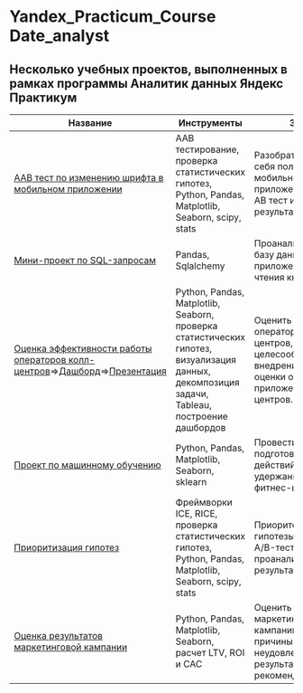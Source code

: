 # Yandex_Practicum_Course Date_analyst
## Несколько учебных проектов, выполненных в рамках программы Аналитик данных Яндекс Практикум
|Название|Инструменты|Задача|
|--------|-----------|------|
|[ААВ тест по изменению шрифта в мобильном приложении](ссылка)|ААВ тестирование, проверка статистических гипотез, Python, Pandas, Matplotlib, Seaborn, scipy, stats|Разобраться, как ведут себя пользователи мобильного приложения. Провести АВ тест и оценить результаты|
|[Мини-проект по SQL-запросам](ссылка)|Pandas, Sqlalchemy|Проанализировать базу данных приложения для чтения книг|
|[Оценка эффективности работы операторов колл-центров](ссылка)=>[Дашборд](ссылка)=>[Презентация](ссылка)|Python, Pandas, Matplotlib, Seaborn, проверка статистических гипотез, визуализация данных,  декомпозиция задачи, Tableau, построение дашбордов|Оценить работу операторов кол-центров, а так же, целесообразность внедрения опции оценки операторов в приложении для кол-центров.|
|[Проект по машинному обучению](ссылка)|Python, Pandas, Matplotlib, Seaborn, sklearn|Провести анализ и подготовить план действий по удержанию клиентов фитнес-центра|
|[Приоритизация гипотез](ссылка)|Фреймворки ICE, RICE, проверка статистических гипотез, Python, Pandas, Matplotlib, Seaborn, scipy, stats|Приоритезировать гипотезы, запустить A/B-тест и проанализировать результаты.|
|[Оценка результатов маркетинговой кампании](ссылка)|Python, Pandas, Matplotlib, Seaborn, расчет LTV, ROI и CAC|Оценить проведенную маркетинговую кампанию, выявить причины неудовлетворительных результатов и дать рекомендации|
